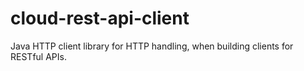 # cloud-rest-api-client
Java HTTP client library for HTTP handling, when building clients for RESTful APIs.
